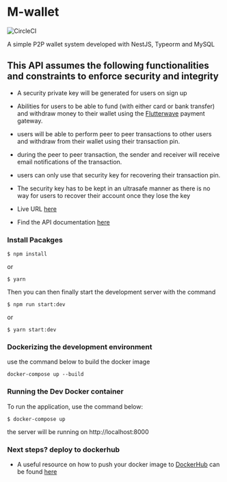 # M-wallet

![CircleCI](https://img.shields.io/circleci/build/github/E-wave112/m-wallets?token=bff5adf48f3d1acce9b2f433755a99ac1503192f)

A simple P2P wallet system developed with NestJS, Typeorm and MySQL 

## This API assumes the following functionalities and constraints to enforce security and integrity
- A security private key will be generated for users on sign up
- Abilities for users to be able to fund (with either card or bank transfer) and withdraw money to their wallet using the [Flutterwave](https://flutterwave.com/us/) payment gateway.
- users will be able to perform peer to peer transactions to other users and withdraw from their wallet using their transaction pin.
- during the peer to peer transaction, the sender and receiver will receive email notifications of the transaction.
- users can only use that security key for recovering their transaction pin.
- The security key has to be kept in an ultrasafe manner as there is no way for users to recover their account once they lose the key

- Live URL [here](https://m-wallets.herokuapp.com/api/v1)
- Find the API documentation [here](https://documenter.getpostman.com/view/11690328/UzQvtRBn)


### Install Pacakges

```
$ npm install
```
or

```
$ yarn
```
Then you can then finally start the development server with the command

```
$ npm run start:dev
```
or

```
$ yarn start:dev
```

### Dockerizing the development environment

use the command below to build the docker image
```
docker-compose up --build
```
### Running the Dev Docker container

To run the application, use the command below:

```
$ docker-compose up
```

the server will be running on http://localhost:8000

### Next steps? deploy to dockerhub 

- A useful resource on how to push your docker image to [DockerHub](https://hub.docker.com)  can be found [here](https://ropenscilabs.github.io/r-docker-tutorial/04-Dockerhub.html)

